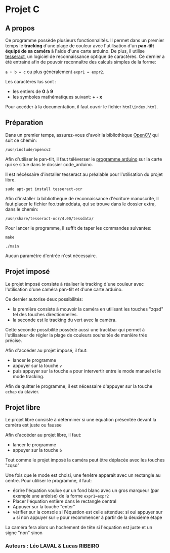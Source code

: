 # Projet C 

## A propos

Ce programme possède plusieurs fonctionnalités. Il permet dans un premier temps le **tracking** d'une plage de couleur avec l'utilisation d'un **pan-tilt équipé de sa caméra** à l'aide d'une carte arduino. De plus, il utilise [tesseract](https://github.com/tesseract-ocr/tesseract), un logiciel de reconnaissance optique de caractères. Ce dernier a été entrainé afin de pouvoir reconnaître des calculs simples de la forme:

`a + b = c` ou plus généralement `expr1 = expr2`.

Les caractères lus sont : 
* les entiers de **0** à **9**
* les symboles mathématiques suivant: **+ - x**

Pour accéder à la documentation, il faut ouvrir le fichier `html\index.html`.

## Préparation

Dans un premier temps, assurez-vous d'avoir la bibliothèque [OpenCV](https://docs.opencv.org/master/) qui suit ce chemin:
```
/usr/include/opencv2
```

Afin d'utiliser le pan-tilt, il faut téléverser le [programme arduino](./code_arduino/) sur la carte qui se situe dans le dossier code_arduino.


Il est nécéssaire d'installer tesseract au préalable pour l'utilisation du projet libre. 

```
sudo apt-get install tesseract-ocr
```

Afin d'installer la bibliothèque de reconnaissance d'écriture manuscrite, Il faut placer le fichier foo.traineddata, qui se trouve dans le dossier extra, dans le chemin:
```
/usr/share/tesseract-ocr/4.00/tessdata/
```

Pour lancer le programme, il suffit de taper les commandes suivantes:
```
make

./main 
```

Aucun paramètre d'entrée n'est nécessaire.


## Projet imposé
Le projet imposé consiste à réaliser le tracking d'une couleur avec l'utilisation d'une caméra pan-tilt et d'une carte arduino.

Ce dernier autorise deux possibilités: 
- la première consiste à mouvoir la caméra en utilisant les touches "zqsd" tel des touches directionnelles.
- la seconde est le tracking du vert avec la caméra.

Cette seconde possibilité possède aussi une trackbar qui permet à l'utilisateur de régler la plage de couleurs souhaitée de manière très précise.

Afin d'accéder au projet imposé, il faut:
- lancer le programme
- appuyer sur la touche `v`
- puis appuyer sur la touche `m` pour intervertir entre le mode manuel et le mode tracking.

Afin de quitter le programme, il est nécessaire d'appuyer sur la touche `echap` du clavier.

## Projet libre
Le projet libre consiste à déterminer si une équation présentée devant la caméra est juste ou fausse

Afin d'accéder au projet libre, il faut:
- lancer le programme
- appuyer sur la touche `b`

Tout comme le projet imposé la caméra peut être déplacée avec les touches "zqsd"

Une fois que le mode est choisi, une fenêtre apparait avec un rectangle au centre. Pour utiliser le programme, il faut:
- écrire l'équation voulue sur un fond blanc avec un gros marqueur (par exemple une ardoise) de la forme `expr1=expr2`
- Placer l'équation entière dans le rectangle central 
- Appuyer sur la touche "enter"
- vérifier sur la console si l'équation est celle attendue: si oui appuyer sur `a` si non appuyer sur `e` pour recommencer à partir de la deuxième étape

La caméra fera alors un hochement de tête si l'équation est juste et un signe "non" sinon


### Auteurs : Léo LAVAL & Lucas RIBEIRO
